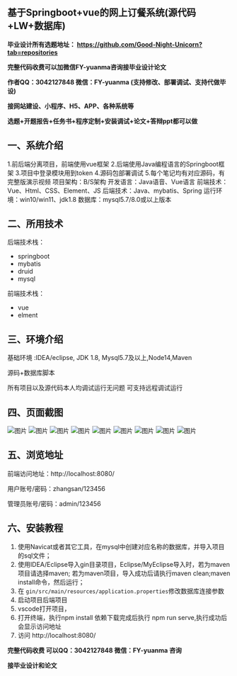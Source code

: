 ## 基于Springboot+vue的网上订餐系统(源代码+LW+数据库)
**毕业设计所有选题地址： https://github.com/Good-Night-Unicorn?tab=repositories**

**完整代码收费可以加微信FY-yuanma咨询接毕业设计论文**

**作者QQ：3042127848 微信：FY-yuanma (支持修改、部署调试、支持代做毕设)**

**接网站建设、小程序、H5、APP、各种系统等**

**选题+开题报告+任务书+程序定制+安装调试+论文+答辩ppt都可以做**

## 一、系统介绍

1.前后端分离项目，前端使用vue框架
2.后端使用Java编程语言的Springboot框架
3.项目中登录模块用到token
4.源码包部署调试
5.每个笔记均有对应源码，有完整版演示视频
项目架构：B/S架构
开发语言：Java语音、Vue语言
前端技术：Vue、Html、CSS、Element、JS
后端技术：Java、mybatis、Spring
运行环境：win10/win11、jdk1.8
数据库：mysql5.7/8.0或以上版本

## 二、所用技术

后端技术栈：

- springboot
- mybatis
- druid
- mysql

前端技术栈：

- vue
- elment



## 三、环境介绍

基础环境 :IDEA/eclipse, JDK 1.8, Mysql5.7及以上,Node14,Maven

源码+数据库脚本

所有项目以及源代码本人均调试运行无问题 可支持远程调试运行

## 四、页面截图

![图片](https://github.com/Good-Night-Unicorn/Springboot_Online-ordering-management-system/assets/84435241/098f9c50-29da-4bff-bf02-76bfab05ff2c)
![图片](https://github.com/Good-Night-Unicorn/Springboot_Online-ordering-management-system/assets/84435241/f4dcf9ff-4bc5-4bf7-92d5-8256e9031472)
![图片](https://github.com/Good-Night-Unicorn/Springboot_Online-ordering-management-system/assets/84435241/b95981e2-4772-49ae-aa3a-93762c5f4108)
![图片](https://github.com/Good-Night-Unicorn/Springboot_Online-ordering-management-system/assets/84435241/5adaf37d-1a91-4a47-87a9-8dcde0e8ef0f)
![图片](https://github.com/Good-Night-Unicorn/Springboot_Online-ordering-management-system/assets/84435241/fd460ee7-34ce-4f61-b08e-deb1174107c6)
![图片](https://github.com/Good-Night-Unicorn/Springboot_Online-ordering-management-system/assets/84435241/2da38375-eaa9-4e4a-b9a9-626def366e53)
![图片](https://github.com/Good-Night-Unicorn/Springboot_Online-ordering-management-system/assets/84435241/ad6da004-31d5-4268-8e1d-83f8559b548e)
![图片](https://github.com/Good-Night-Unicorn/Springboot_Online-ordering-management-system/assets/84435241/b7733ddc-68f9-45bd-85e8-635291198179)
![图片](https://github.com/Good-Night-Unicorn/Springboot_Online-ordering-management-system/assets/84435241/4931f5fa-851b-49b9-a5fd-d14b1d867ba3)

## 五、浏览地址

前端访问地址：http://localhost:8080/

用户账号/密码：zhangsan/123456

管理员账号/密码：admin/123456  

## 六、安装教程

1. 使用Navicat或者其它工具，在mysql中创建对应名称的数据库，并导入项目的sql文件；
2. 使用IDEA/Eclipse导入gin目录项目，Eclipse/MyEclipse导入时，若为maven项目请选择maven;
   若为maven项目，导入成功后请执行maven clean;maven install命令，然后运行；
3. 在 `gin/src/main/resources/application.properties`修改数据库连接参数
4. 启动项目后端项目 
5. vscode打开项目，
6. 打开终端，执行npm install 依赖下载完成后执行 npm run serve,执行成功后会显示访问地址
7. 访问  http://localhost:8080/

**完整代码收费  可以QQ：3042127848 微信：FY-yuanma 咨询**

**接毕业设计和论文**
